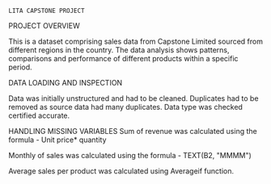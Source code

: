     LITA CAPSTONE PROJECT 
PROJECT OVERVIEW

This is a dataset comprising sales data 
from Capstone Limited sourced from different
regions in the country. The data analysis
shows patterns, comparisons and performance 
of different products within a specific period.

DATA LOADING AND INSPECTION

Data was initially unstructured and had to be cleaned.
Duplicates had to be removed as source data had many duplicates.
Data type was checked certified accurate.

HANDLING MISSING VARIABLES
Sum of revenue was calculated using the formula - Unit price* quantity

Monthly of sales was calculated using the formula - TEXT(B2, "MMMM")

Average sales per product was calculated using Averageif function.

